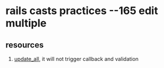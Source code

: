 # rails casts practices --165 edit multiple

## resources
1. [update_all](http://apidock.com/rails/ActiveRecord/Relation/update_all), it will not trigger callback and validation
